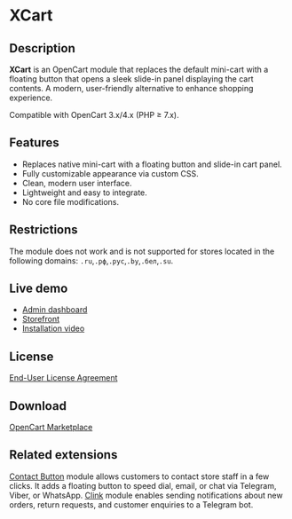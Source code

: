 # XCart

## Description
**XCart** is an OpenCart module that replaces the default mini-cart with a floating button that opens a sleek slide-in panel displaying the cart contents. A modern, user-friendly alternative to enhance shopping experience.

Compatible with OpenCart 3.x/4.x (PHP ≥ 7.x).

## Features
* Replaces native mini-cart with a floating button and slide-in cart panel.
* Fully customizable appearance via custom CSS.
* Clean, modern user interface.
* Lightweight and easy to integrate.
* No core file modifications.

## Restrictions
The module does not work and is not supported for stores located in the following domains: `.ru`,`.рф`,`.рус`,`.by`,`.бел`,`.su`.

## Live demo
* [Admin dashboard](https://demo.ocmod.space/a/admin/index.php?route=extension/module/xcart)
* [Storefront](https://demo.ocmod.space/a/)
* [Installation video](https://www.youtube.com/watch?v=Aa0uvgFM4G0)

## License
[End-User License Agreement](../EULA.txt)

## Download
[OpenCart Marketplace](https://www.opencart.com/index.php?route=marketplace/extension/info&extension_id=47251)

## Related extensions
[Contact Button](https://www.opencart.com/index.php?route=marketplace/extension/info&extension_id=43102) module allows customers to contact store staff in a few clicks. It adds a floating button to speed dial, email, or chat via Telegram, Viber, or WhatsApp.
[Clink](https://www.opencart.com/index.php?route=marketplace/extension/info&extension_id=46469) module enables sending notifications about new orders, return requests, and customer enquiries to a Telegram bot.
